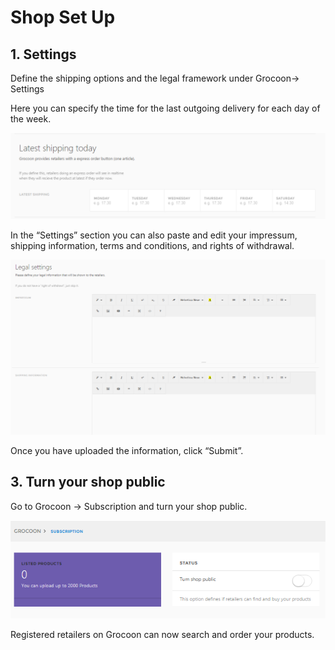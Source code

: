# Shop Set Up

## 1\. Settings
Define the shipping options and the legal framework under Grocoon-&gt; Settings

Here you can specify the time for the last outgoing delivery for each day of the week.

![](support/shipping.en.png)

In the “Settings” section you can also paste and edit your impressum, shipping information, terms and conditions, and rights of withdrawal.

![](support/legal.en.png)

Once you have uploaded the information, click “Submit”.

## 3\. Turn your shop public
Go to Grocoon -&gt; Subscription and turn your shop public.

![](support/public.en.png)

Registered retailers on Grocoon can now search and order your products.
